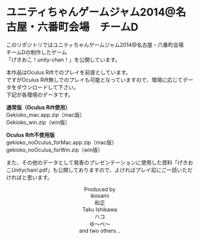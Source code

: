 ユニティちゃんゲームジャム2014@名古屋・六番町会場　チームD
=================
<p>
このリポジトリではユニティちゃんゲームジャム2014@名古屋・六番町会場　チームDの制作したゲーム<br />
「げきおこ！unity-chan！」を公開しています。
</p>
<p>
本作品はOculus Riftでのプレイを前提としています。<br />
ですがOculus Rift無しでのプレイも可能となっていますので、環境に応じてデータをダウンロードして下さい。<br />
下記が各環境のデータです。
</p>

<p>
<strong>通常版（Oculus Rift使用）</strong><br />
Gekioko_mac.app.zip（mac版）<br />
Gekioko_win.zip（win版）
</p>

<p>
<strong>Oculus Rift不使用版</strong><br />
gekioko_noOculus_forMac.app.zip（mac版）<br />
gekioko_noOculus_forWin.zip（win版）
</p>

<p>
また、その他のデータとして発表のプレゼンテーションに使用した資料「げきおこUnitychan!.pdf」も公開しておりますので、よければプレイ前にご一読いただければと思います。
</p>

<p style="text-align:center">Produced by<br />
ikosami<br />
和正<br />
Taku Ishikawa<br />
ハコ<br />
ゆ～べ～<br />
and two others...</p>
